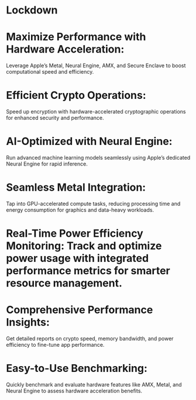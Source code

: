 # Lockdown

#	Maximize Performance with Hardware Acceleration: 
Leverage Apple’s Metal, Neural Engine, AMX, and Secure Enclave to boost computational speed and efficiency.
	
 #	Efficient Crypto Operations: 
Speed up encryption with hardware-accelerated cryptographic operations for enhanced security and performance.

 #	AI-Optimized with Neural Engine:
Run advanced machine learning models seamlessly using Apple’s dedicated Neural Engine for rapid inference.
	
 #	Seamless Metal Integration:
Tap into GPU-accelerated compute tasks, reducing processing time and energy consumption for graphics and data-heavy workloads.
	
 #	Real-Time Power Efficiency Monitoring: Track and optimize power usage with integrated performance metrics for smarter resource management.
	
 #	Comprehensive Performance Insights: 
Get detailed reports on crypto speed, memory bandwidth, and power efficiency to fine-tune app performance.
	
 # Easy-to-Use Benchmarking:
Quickly benchmark and evaluate hardware features like AMX, Metal, and Neural Engine to assess hardware acceleration benefits.
